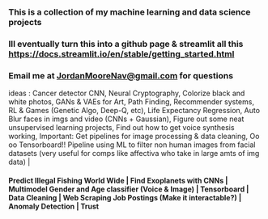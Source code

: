 ### This is a collection of my machine learning and data science projects
### Ill eventually turn this into a github page & streamlit all this https://docs.streamlit.io/en/stable/getting_started.html
### Email me at JordanMooreNav@gmail.com for questions

ideas : Cancer detector CNN, Neural Cryptography, Colorize black and white photos, GANs & VAEs for Art, Path Finding, Recommender systems, RL & Games (Genetic Algo, Deep-Q, etc), Life Expectancy Regression, Auto Blur faces in imgs and video (CNNs + Gaussian), Figure out some neat unsupervised learning projects, Find out how to get voice synthesis working, Important: Get pipelines for image processing & data cleaning, Oo oo Tensorboard!! Pipeline using ML to filter non human images from facial datasets (very useful for comps like affectiva who take in large amts of img data) | 

#### Predict Illegal Fishing World Wide | Find Exoplanets with CNNs | Multimodel Gender and Age classifier (Voice & Image) | Tensorboard | Data Cleaning | Web Scraping Job Postings (Make it interactable?) | Anomaly Detection | Trust
